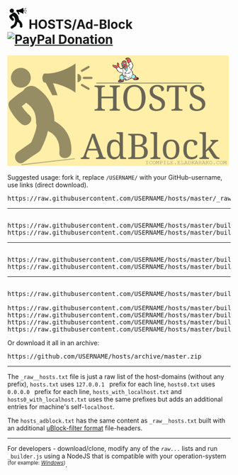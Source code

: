 <h1><img alt="" width="48" height="48" src="resources/icon.png"/>HOSTS/Ad-Block &nbsp; <a target="_blank" href="https://paypal.me/e1adkarak0" rel="nofollow"><img src="https://www.paypalobjects.com/webstatic/mktg/Logo/pp-logo-100px.png" alt="PayPal Donation"></a></h1>

<img alt="" src="resources/icon.gif"/>


Suggested usage: fork it, replace <code>/USERNAME/</code> with your GitHub-username, use links (direct download).

<pre>
https://raw.githubusercontent.com/USERNAME/hosts/master/_raw__hosts.txt
<hr/>
https://raw.githubusercontent.com/USERNAME/hosts/master/build/hosts.txt
https://raw.githubusercontent.com/USERNAME/hosts/master/build/hosts0.txt
<hr/>
https://raw.githubusercontent.com/USERNAME/hosts/master/build/hosts_with_localhost.txt
https://raw.githubusercontent.com/USERNAME/hosts/master/build/hosts0_with_localhost.txt
<hr/>
https://raw.githubusercontent.com/USERNAME/hosts/master/build/hosts_adblock.txt

https://raw.githubusercontent.com/USERNAME/hosts/master/build/hosts_adblock_anti_annoyances_hide.txt
https://raw.githubusercontent.com/USERNAME/hosts/master/build/hosts_adblock_anti_annoyances_block.txt
https://raw.githubusercontent.com/USERNAME/hosts/master/build/hosts_adblock_anti_annoyances_block_inline_script.txt
https://raw.githubusercontent.com/USERNAME/hosts/master/build/hosts_adblock_anti_annoyances_style_inject.txt
</pre>

Or download it all in an archive:
<pre>
https://github.com/USERNAME/hosts/archive/master.zip
</pre>

<hr/>

The <code>_raw__hosts.txt</code> file is just a raw list of the host-domains (without any prefix),
<code>hosts.txt</code> uses <code>127.0.0.1 </code> prefix for each line,
<code>hosts0.txt</code> uses <code>0.0.0.0 </code> prefix for each line,
<code>hosts_with_localhost.txt</code> and <code>hosts0_with_localhost.txt</code> uses the same prefixes but adds an additional entries for machine's self-<code>localhost</code>.

The <code>hosts_adblock.txt</code> has the same content as <code>_raw__hosts.txt</code> built with an additional <a href="https://github.com/gorhill/uBlock/wiki/Static-filter-syntax/">uBlock-filter format</a> file-headers.

<hr/>

For developers - download/clone, modify any of the <code>_raw_...</code> lists and run <code>_builder.js</code> using a NodeJS that is compatible with your operation-system <sup>(for example: <em><a href="https://nodejs.org/download/nightly/v9.1.1-nightly201711075f5ef4226e/win-x86/node.exe">Windows</a></em>)</sup>.
